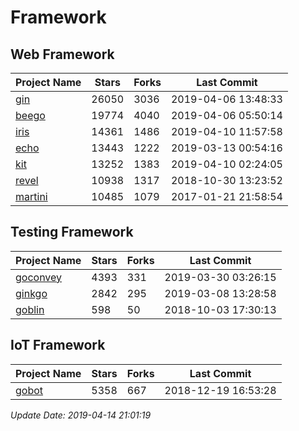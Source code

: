 # Framework

## Web Framework

| Project Name | Stars | Forks | Last Commit |
| ------------ | ----- | ----- | ----------- |
| [gin](https://github.com/gin-gonic/gin) | 26050 | 3036 | 2019-04-06 13:48:33 |
| [beego](https://github.com/astaxie/beego) | 19774 | 4040 | 2019-04-06 05:50:14 |
| [iris](https://github.com/kataras/iris) | 14361 | 1486 | 2019-04-10 11:57:58 |
| [echo](https://github.com/labstack/echo) | 13443 | 1222 | 2019-03-13 00:54:16 |
| [kit](https://github.com/go-kit/kit) | 13252 | 1383 | 2019-04-10 02:24:05 |
| [revel](https://github.com/revel/revel) | 10938 | 1317 | 2018-10-30 13:23:52 |
| [martini](https://github.com/go-martini/martini) | 10485 | 1079 | 2017-01-21 21:58:54 |

## Testing Framework

| Project Name | Stars | Forks | Last Commit |
| ------------ | ----- | ----- | ----------- |
| [goconvey](https://github.com/smartystreets/goconvey) | 4393 | 331 | 2019-03-30 03:26:15 |
| [ginkgo](https://github.com/onsi/ginkgo) | 2842 | 295 | 2019-03-08 13:28:58 |
| [goblin](https://github.com/franela/goblin) | 598 | 50 | 2018-10-03 17:30:13 |

## IoT Framework

| Project Name | Stars | Forks | Last Commit |
| ------------ | ----- | ----- | ----------- |
| [gobot](https://github.com/hybridgroup/gobot) | 5358 | 667 | 2018-12-19 16:53:28 |

*Update Date: 2019-04-14 21:01:19*